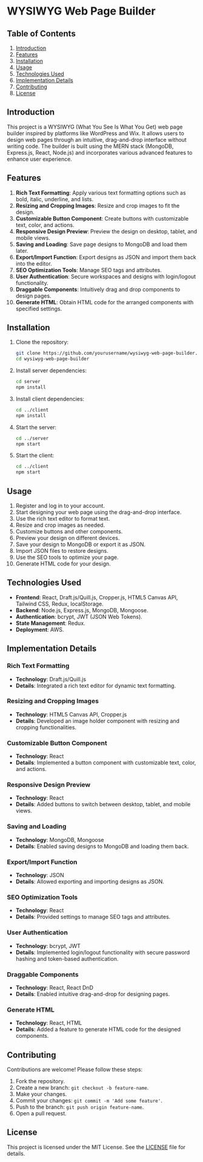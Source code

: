 # WYSIWYG Web Page Builder

## Table of Contents

1. [Introduction](#introduction)
2. [Features](#features)
3. [Installation](#installation)
4. [Usage](#usage)
5. [Technologies Used](#technologies-used)
6. [Implementation Details](#implementation-details)
7. [Contributing](#contributing)
8. [License](#license)

## Introduction

This project is a WYSIWYG (What You See Is What You Get) web page builder inspired by platforms like WordPress and Wix. It allows users to design web pages through an intuitive, drag-and-drop interface without writing code. The builder is built using the MERN stack (MongoDB, Express.js, React, Node.js) and incorporates various advanced features to enhance user experience.

## Features

1. **Rich Text Formatting**: Apply various text formatting options such as bold, italic, underline, and lists.
2. **Resizing and Cropping Images**: Resize and crop images to fit the design.
3. **Customizable Button Component**: Create buttons with customizable text, color, and actions.
4. **Responsive Design Preview**: Preview the design on desktop, tablet, and mobile views.
5. **Saving and Loading**: Save page designs to MongoDB and load them later.
6. **Export/Import Function**: Export designs as JSON and import them back into the editor.
7. **SEO Optimization Tools**: Manage SEO tags and attributes.
8. **User Authentication**: Secure workspaces and designs with login/logout functionality.
9. **Draggable Components**: Intuitively drag and drop components to design pages.
10. **Generate HTML**: Obtain HTML code for the arranged components with specified settings.

## Installation

1. Clone the repository:
   ```bash
   git clone https://github.com/yourusername/wysiwyg-web-page-builder.git
   cd wysiwyg-web-page-builder
   ```

2. Install server dependencies:
   ```bash
   cd server
   npm install
   ```

3. Install client dependencies:
   ```bash
   cd ../client
   npm install
   ```

4. Start the server:
   ```bash
   cd ../server
   npm start
   ```

5. Start the client:
   ```bash
   cd ../client
   npm start
   ```

## Usage

1. Register and log in to your account.
2. Start designing your web page using the drag-and-drop interface.
3. Use the rich text editor to format text.
4. Resize and crop images as needed.
5. Customize buttons and other components.
6. Preview your design on different devices.
7. Save your design to MongoDB or export it as JSON.
8. Import JSON files to restore designs.
9. Use the SEO tools to optimize your page.
10. Generate HTML code for your design.

## Technologies Used

- **Frontend**: React, Draft.js/Quill.js, Cropper.js, HTML5 Canvas API, Tailwind CSS, Redux, localStorage.
- **Backend**: Node.js, Express.js, MongoDB, Mongoose.
- **Authentication**: bcrypt, JWT (JSON Web Tokens).
- **State Management**: Redux.
- **Deployment**: AWS.

## Implementation Details

### Rich Text Formatting
- **Technology**: Draft.js/Quill.js
- **Details**: Integrated a rich text editor for dynamic text formatting.

### Resizing and Cropping Images
- **Technology**: HTML5 Canvas API, Cropper.js
- **Details**: Developed an image holder component with resizing and cropping functionalities.

### Customizable Button Component
- **Technology**: React
- **Details**: Implemented a button component with customizable text, color, and actions.

### Responsive Design Preview
- **Technology**: React
- **Details**: Added buttons to switch between desktop, tablet, and mobile views.

### Saving and Loading
- **Technology**: MongoDB, Mongoose
- **Details**: Enabled saving designs to MongoDB and loading them back.

### Export/Import Function
- **Technology**: JSON
- **Details**: Allowed exporting and importing designs as JSON.

### SEO Optimization Tools
- **Technology**: React
- **Details**: Provided settings to manage SEO tags and attributes.

### User Authentication
- **Technology**: bcrypt, JWT
- **Details**: Implemented login/logout functionality with secure password hashing and token-based authentication.

### Draggable Components
- **Technology**: React, React DnD
- **Details**: Enabled intuitive drag-and-drop for designing pages.

### Generate HTML
- **Technology**: React, HTML
- **Details**: Added a feature to generate HTML code for the designed components.

## Contributing

Contributions are welcome! Please follow these steps:
1. Fork the repository.
2. Create a new branch: `git checkout -b feature-name`.
3. Make your changes.
4. Commit your changes: `git commit -m 'Add some feature'`.
5. Push to the branch: `git push origin feature-name`.
6. Open a pull request.

## License

This project is licensed under the MIT License. See the [LICENSE](LICENSE) file for details.